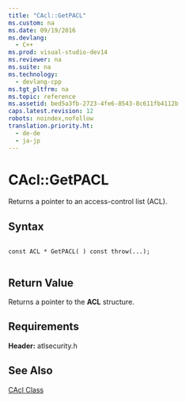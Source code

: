 ```yaml
---
title: "CAcl::GetPACL"
ms.custom: na
ms.date: 09/19/2016
ms.devlang: 
  - C++
ms.prod: visual-studio-dev14
ms.reviewer: na
ms.suite: na
ms.technology: 
  - devlang-cpp
ms.tgt_pltfrm: na
ms.topic: reference
ms.assetid: bed5a3fb-2723-4fe6-8543-8c611fb4112b
caps.latest.revision: 12
robots: noindex,nofollow
translation.priority.ht: 
  - de-de
  - ja-jp
---
```

# CAcl::GetPACL
Returns a pointer to an access-control list (ACL).  
  
## Syntax  
  
```  
  
const ACL * GetPACL( ) const throw(...);  
  
```  
  
## Return Value  
 Returns a pointer to the **ACL** structure.  
  
## Requirements  
 **Header:** atlsecurity.h  
  
## See Also  
 [CAcl Class](../vs140/CAcl-Class.md)
